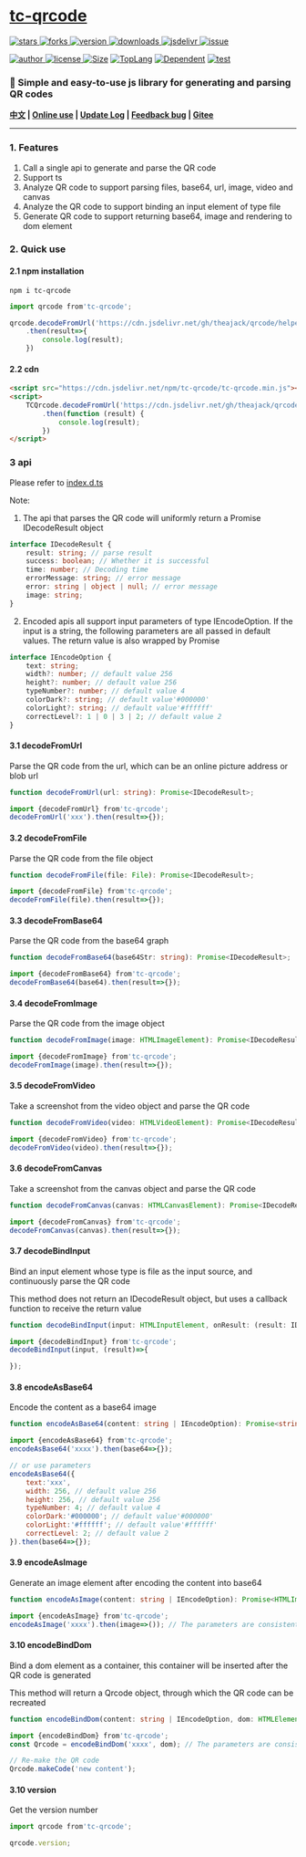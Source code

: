 # [tc-qrcode](https://www.github.com/theajack/tc-qrcode)

<p>
    <a href="https://www.github.com/theajack/qrcode/stargazers" target="_black">
        <img src="https://img.shields.io/github/stars/theajack/tc-qrcode?logo=github" alt="stars" />
    </a>
    <a href="https://www.github.com/theajack/qrcode/network/members" target="_black">
        <img src="https://img.shields.io/github/forks/theajack/tc-qrcode?logo=github" alt="forks" />
    </a>
    <a href="https://www.npmjs.com/package/tc-qrcode" target="_black">
        <img src="https://img.shields.io/npm/v/tc-qrcode?logo=npm" alt="version" />
    </a>
    <a href="https://www.npmjs.com/package/tc-qrcode" target="_black">
        <img src="https://img.shields.io/npm/dm/tc-qrcode?color=%23ffca28&logo=npm" alt="downloads" />
    </a>
    <a href="https://www.jsdelivr.com/package/npm/tc-qrcode" target="_black">
        <img src="https://data.jsdelivr.com/v1/package/npm/tc-qrcode/badge" alt="jsdelivr" />
    </a>
    <a href="https://github.com/theajack/qrcode/issues"><img src="https://img.shields.io/github/issues-closed/theajack/tc-qrcode.svg" alt="issue"></a>
</p>
<p>
    <a href="https://github.com/theajack" target="_black">
        <img src="https://img.shields.io/badge/Author-%20theajack%20-7289da.svg?&logo=github" alt="author" />
    </a>
    <a href="https://www.github.com/theajack/qrcode/blob/master/LICENSE" target="_black">
        <img src="https://img.shields.io/github/license/theajack/tc-qrcode?color=%232DCE89&logo=github" alt="license" />
    </a>
    <a href="https://cdn.jsdelivr.net/npm/tc-qrcode/tc-qrcode.min.js"><img src="https://img.shields.io/bundlephobia/minzip/tc-qrcode.svg" alt="Size"></a>
    <a href="https://github.com/theajack/qrcode/search?l=javascript"><img src="https://img.shields.io/github/languages/top/theajack/tc-qrcode.svg" alt="TopLang"></a>
    <a href="https://www.github.com/theajack/tc-qrcode"><img src="https://img.shields.io/librariesio/dependent-repos/npm/tc-qrcode.svg" alt="Dependent"></a>
    <a href="https://github.com/theajack/qrcode/blob/master/test/test-report.txt"><img src="https://img.shields.io/badge/test-passed-44BB44" alt="test"></a>
</p>
<h3>🚀 Simple and easy-to-use js library for generating and parsing QR codes</h3>

**[中文](https://github.com/theajack/qrcode/blob/master/README.md) | [Online use](https://www.theajack.com/qrcode) | [Update Log](https://github.com/theajack/qrcode/blob/master/helper/version.md) | [Feedback bug](https://github.com/theajack/qrcode/issues/new) | [Gitee](https://gitee.com/theajack/qrcode/)**

---

### 1. Features

1. Call a single api to generate and parse the QR code
2. Support ts
3. Analyze QR code to support parsing files, base64, url, image, video and canvas
4. Analyze the QR code to support binding an input element of type file
5. Generate QR code to support returning base64, image and rendering to dom element

### 2. Quick use

#### 2.1 npm installation

```
npm i tc-qrcode
```

```js
import qrcode from'tc-qrcode';

qrcode.decodeFromUrl('https://cdn.jsdelivr.net/gh/theajack/qrcode/helper/demo-qrcode.png')
    .then(result=>{
        console.log(result);
    })
```

#### 2.2 cdn


```html
<script src="https://cdn.jsdelivr.net/npm/tc-qrcode/tc-qrcode.min.js"></script>
<script>
    TCQrcode.decodeFromUrl('https://cdn.jsdelivr.net/gh/theajack/qrcode/helper/demo-qrcode.png')
        .then(function (result) {
            console.log(result);
        })
</script>
```

### 3 api

Please refer to [index.d.ts](https://github.com/theajack/qrcode/blob/master/src/index.d.ts)

Note: 

1. The api that parses the QR code will uniformly return a Promise IDecodeResult object

```ts
interface IDecodeResult {
    result: string; // parse result
    success: boolean; // Whether it is successful
    time: number; // Decoding time
    errorMessage: string; // error message
    error: string | object | null; // error message
    image: string;
}
```

2. Encoded apis all support input parameters of type IEncodeOption. If the input is a string, the following parameters are all passed in default values. The return value is also wrapped by Promise
   
```ts
interface IEncodeOption {
    text: string;
    width?: number; // default value 256
    height?: number; // default value 256
    typeNumber?: number; // default value 4
    colorDark?: string; // default value'#000000'
    colorLight?: string; // default value'#ffffff'
    correctLevel?: 1 | 0 | 3 | 2; // default value 2
}
```

#### 3.1 decodeFromUrl

Parse the QR code from the url, which can be an online picture address or blob url

```ts
function decodeFromUrl(url: string): Promise<IDecodeResult>;
```

```js
import {decodeFromUrl} from'tc-qrcode';
decodeFromUrl('xxx').then(result=>{});
```

#### 3.2 decodeFromFile

Parse the QR code from the file object

```ts
function decodeFromFile(file: File): Promise<IDecodeResult>;
```

```js
import {decodeFromFile} from'tc-qrcode';
decodeFromFile(file).then(result=>{});
```

#### 3.3 decodeFromBase64

Parse the QR code from the base64 graph

```ts
function decodeFromBase64(base64Str: string): Promise<IDecodeResult>;
```

```js
import {decodeFromBase64} from'tc-qrcode';
decodeFromBase64(base64).then(result=>{});
```

#### 3.4 decodeFromImage

Parse the QR code from the image object

```ts
function decodeFromImage(image: HTMLImageElement): Promise<IDecodeResult>;
```

```js
import {decodeFromImage} from'tc-qrcode';
decodeFromImage(image).then(result=>{});
```

#### 3.5 decodeFromVideo

Take a screenshot from the video object and parse the QR code

```ts
function decodeFromVideo(video: HTMLVideoElement): Promise<IDecodeResult>;
```

```js
import {decodeFromVideo} from'tc-qrcode';
decodeFromVideo(video).then(result=>{});
```

#### 3.6 decodeFromCanvas

Take a screenshot from the canvas object and parse the QR code

```ts
function decodeFromCanvas(canvas: HTMLCanvasElement): Promise<IDecodeResult>;
```

```js
import {decodeFromCanvas} from'tc-qrcode';
decodeFromCanvas(canvas).then(result=>{});
```

#### 3.7 decodeBindInput

Bind an input element whose type is file as the input source, and continuously parse the QR code

This method does not return an IDecodeResult object, but uses a callback function to receive the return value

```ts
function decodeBindInput(input: HTMLInputElement, onResult: (result: IDecodeResult) => void): void;
```

```js
import {decodeBindInput} from'tc-qrcode';
decodeBindInput(input, (result)=>{

});
```

#### 3.8 encodeAsBase64

Encode the content as a base64 image

```ts
function encodeAsBase64(content: string | IEncodeOption): Promise<string>;
```

```js
import {encodeAsBase64} from'tc-qrcode';
encodeAsBase64('xxxx').then(base64=>{});

// or use parameters
encodeAsBase64({
    text:'xxx',
    width: 256, // default value 256
    height: 256, // default value 256
    typeNumber: 4; // default value 4
    colorDark:'#000000'; // default value'#000000'
    colorLight:'#ffffff'; // default value'#ffffff'
    correctLevel: 2; // default value 2
}).then(base64=>{});
```

#### 3.9 encodeAsImage

Generate an image element after encoding the content into base64

```ts
function encodeAsImage(content: string | IEncodeOption): Promise<HTMLImageElement>;
```

```js
import {encodeAsImage} from'tc-qrcode';
encodeAsImage('xxxx').then(image=>()); // The parameters are consistent with 3.8
```


#### 3.10 encodeBindDom

Bind a dom element as a container, this container will be inserted after the QR code is generated

This method will return a Qrcode object, through which the QR code can be recreated

```ts
function encodeBindDom(content: string | IEncodeOption, dom: HTMLElement): IQRCode;
```

```js
import {encodeBindDom} from'tc-qrcode';
const Qrcode = encodeBindDom('xxxx', dom); // The parameters are consistent with 3.8

// Re-make the QR code
Qrcode.makeCode('new content');
```


#### 3.10 version

Get the version number

```js
import qrcode from'tc-qrcode';

qrcode.version;
```